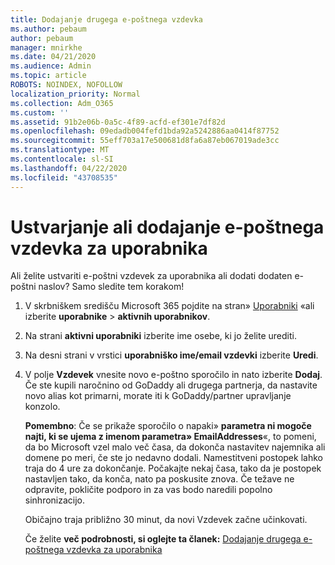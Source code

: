 ```yaml
---
title: Dodajanje drugega e-poštnega vzdevka
ms.author: pebaum
author: pebaum
manager: mnirkhe
ms.date: 04/21/2020
ms.audience: Admin
ms.topic: article
ROBOTS: NOINDEX, NOFOLLOW
localization_priority: Normal
ms.collection: Adm_O365
ms.custom: ''
ms.assetid: 91b2e06b-0a5c-4f89-acfd-ef301e7df82d
ms.openlocfilehash: 09edadb004fefd1bda92a5242886aa0414f87752
ms.sourcegitcommit: 55eff703a17e500681d8fa6a87eb067019ade3cc
ms.translationtype: MT
ms.contentlocale: sl-SI
ms.lasthandoff: 04/22/2020
ms.locfileid: "43708535"
---
```

# <a name="create-or-add-an-email-alias-for-a-user"></a>Ustvarjanje ali dodajanje e-poštnega vzdevka za uporabnika

Ali želite ustvariti e-poštni vzdevek za uporabnika ali dodati dodaten e-poštni naslov? Samo sledite tem korakom!
  
1. V skrbniškem središču Microsoft 365 pojdite na stran» [Uporabniki](https://go.microsoft.com/fwlink/p/?linkid=834822) «ali izberite **uporabnike** \> **aktivnih uporabnikov**.
    
2. Na strani **aktivni uporabniki** izberite ime osebe, ki jo želite urediti. 
    
3. Na desni strani v vrstici **uporabniško ime/email vzdevki** izberite **Uredi**.
    
4. V polje **Vzdevek** vnesite novo e-poštno sporočilo in nato izberite **Dodaj**. Če ste kupili naročnino od GoDaddy ali drugega partnerja, da nastavite novo alias kot primarni, morate iti k GoDaddy/partner upravljanje konzolo. 
    
    **Pomembno**: Če se prikaže sporočilo o napaki» **parametra ni mogoče najti, ki se ujema z imenom parametra» EmailAddresses**«, to pomeni, da bo Microsoft vzel malo več časa, da dokonča nastavitev najemnika ali domene po meri, če ste jo nedavno dodali. Namestitveni postopek lahko traja do 4 ure za dokončanje. Počakajte nekaj časa, tako da je postopek nastavljen tako, da konča, nato pa poskusite znova. Če težave ne odpravite, pokličite podporo in za vas bodo naredili popolno sinhronizacijo.
    
    Običajno traja približno 30 minut, da novi Vzdevek začne učinkovati.
    
    Če želite **več podrobnosti, si oglejte ta članek:** [Dodajanje drugega e-poštnega vzdevka za uporabnika](https://docs.microsoft.com/office365/admin/email/add-another-email-alias-for-a-user)
    

